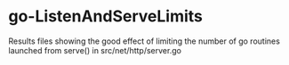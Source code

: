 # go-ListenAndServeLimits
Results files showing the good effect of limiting the number of go routines launched from serve() in src/net/http/server.go
